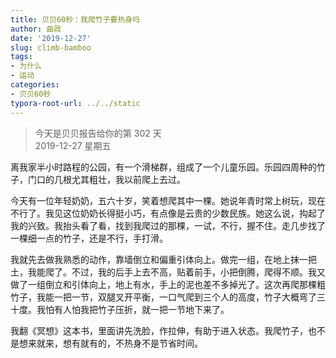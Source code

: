```yaml
---
title: 贝贝60秒：我爬竹子要热身吗
author: 曲政
date: '2019-12-27'
slug: climb-bamboo
tags:
- 为什么
- 运动
categories:
- 贝贝60秒
typora-root-url: ../../static
---
```

> 今天是贝贝报告给你的第 302 天   
> 2019-12-27 星期五 

离我家半小时路程的公园，有一个滑梯群，组成了一个儿童乐园。乐园四周种的竹子，门口的几根尤其粗壮，我以前爬上去过。

今天有一位年轻奶奶，五六十岁，笑着想爬其中一棵。她说年青时常上树玩，现在不行了。我见这位奶奶长得挺小巧，有点像是云贵的少数民族。她这么说，抅起了我的兴致。我抬头看了看，找到我爬过的那棵，一试，不行，握不住。走几步找了一棵细一点的竹子，还是不行，手打滑。

我就先去做我熟悉的动作，靠墙倒立和偏重引体向上。做完一组，在地上抹一把土，我能爬了。不过，我的后手上去不高，贴着前手，小把倒腾，爬得不顺。我又做了一组倒立和引体向上，地上有水，手上的泥也差不多掉光了。这次再爬那棵粗竹子，我能一把一节，双腿叉开平衡，一口气爬到三个人的高度，竹子大概弯了三十度。我怕有人怕我把竹子压折，就一把一节地下来了。

我翻《冥想》这本书，里面讲先洗脸，作拉伸，有助于进入状态。我爬竹子，也不是想来就来，想有就有的，不热身不是节省时间。